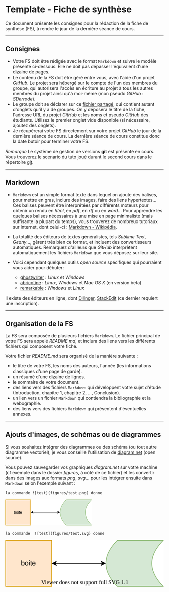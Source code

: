 # Template - Fiche de synthèse

Ce document présente les consignes pour la rédaction de la fiche de synthèse (FS), à rendre le jour de la dernière séance de cours.

---
## Consignes

 - Votre FS doit être rédigée avec le format `Markdown` et suivre le modèle présenté ci-dessous. Elle ne doit pas dépasser l'équivalent d'une dizaine de pages.  
 - Le contenu de la FS doit être géré entre vous, avec l'aide d'un projet _GitHub_. Le projet sera hébergé sur le compte de l'un des membres du groupe, qui autorisera l'accès en écriture au projet à tous les autres membres du projet ainsi qu'à moi-même (mon pseudo _GitHub_ : _SDerrode_).
 - Le groupe doit se déclarer sur ce [fichier partagé](https://partage.liris.cnrs.fr/index.php/s/4Q3JB8Xk3RtfcR3), qui contient autant d'onglets qu'il y a de groupes. On y déposera le titre de la fiche, l'adresse URL du projet _GitHub_ et les noms et pseudo _GitHub_ des étudiants. Utilisez le premier onglet vide disponible (si nécessaire, ajoutez des onglets).
 - Je récupérerai votre FS directement sur votre projet _GitHub_ le jour de la dernière séance de cours. La dernière séance de cours constitue donc la date butoir pour terminer votre FS.

*Remarque* Le système de gestion de versions **git** est présenté en cours. Vous trouverez le scenario du tuto joué durant le second cours dans le répertoire [git](./tuto-git-gitlab).

---
## Markdown

 - `Markdown` est un simple format texte dans lequel on ajoute des balises, pour mettre en gras, inclure des images, faire des liens hypertextes... Ces balises peuvent être interprétées par différents moteurs pour obtenir un rendu en _html_, en _pdf_, en _rtf_ ou en _word_... Pour apprendre les quelques balises nécessaires à une mise en page minimaliste (mais suffisante la plupart du temps), vous trouverez de nombreux tutoriaux sur internet, dont celui-ci : [Markdown - Wikipédia](https://fr.wikipedia.org/wiki/Markdown).

 - La totalité des éditeurs de textes généralistes, tels _Sublime Text_, _Geany_..., gèrent très bien ce format, et incluent des convertisseurs automatiques. Remarquez d'ailleurs que _GitHub_ interprètent automatiquement les fichiers `Markdown` que vous déposez sur leur site.

 - Voici cependant quelques outils _open source_ spécifiques qui pourraient vous aider pour débuter:    
    - [ghostwriter](https://wereturtle.github.io/ghostwriter/) : _Linux_ et _Windows_
    - [abricotine](http://abricotine.brrd.fr) : _Linux_, _Windows_ et _Mac OS X_ (en version beta)
    - [remarkable](https://remarkableapp.github.io) : _Windows_ et _Linux_

Il existe des éditeurs en ligne, dont [Dilinger](https://dillinger.io), [StackEdit](https://stackedit.io/app#) (ce dernier requiert une inscription).


---
## Organisation de la FS

La FS sera composée de plusieurs fichiers `Markdown`. Le fichier principal de votre FS sera appelé _README.md_, et inclura des liens vers les différents fichiers qui composent votre fiche. 

Votre fichier _README.md_ sera organisé de la manière suivante :

 - le titre de votre FS, les noms des auteurs, l'année (les informations classiques d'une page de garde).    
 - un résumé d'une dizaine de lignes.    
 - le sommaire de votre document.     
 - des liens vers des fichiers `Markdown` qui développent votre sujet d'étude (Introduction, chapitre 1, chapitre 2, ..., Conclusion).    
 - un lien vers un fichier `Markdown` qui contiendra la bibliographie et la webographie.    
 - des liens vers des fichiers `Markdown` qui présentent d'éventuelles annexes.


---
## Ajouts d'images, de schémas ou de diagrammes

Si vous souhaitez intégrer des diagrammes ou des schéma (ou tout autre diagramme vectoriel), je vous conseille l'utilisation de [diagram.net](https://app.diagrams.net) (open source). 

Vous pouvez sauvegarder vos graphiques _diagram.net_ sur votre machine (cf exemple dans le dossier _figures_, à côté de ce fichier) et les convertir dans des images aux formats _png_, _svg_... pour les intégrer ensuite dans `Markdown` selon l'exemple suivant :

    la commande ![test](figures/test.png) donne
![test](figures/test.png)


    la commande  ![test](figures/test.svg) donne
![test](figures/test.svg)